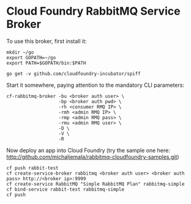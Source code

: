 Cloud Foundry RabbitMQ Service Broker
=====================================

To use this broker, first install it:

```
mkdir ~/go
export GOPATH=~/go
export PATH=$GOPATH/bin:$PATH

go get -v github.com/cloudfoundry-incubator/spiff
```

Start it somewhere, paying attention to the mandatory CLI parameters:

```
cf-rabbitmq-broker -bu <broker auth user> \
                   -bp <broker auth pwd> \
                   -rh <consumer RMQ IP> \
                   -rmh <admin RMQ IP> \
                   -rmp <admin RMQ pass> \
                   -rmu <admin RMQ user> \
                   -D \
                   -V \
                   -R
```

Now deploy an app into Cloud Foundry (try the sample one here: http://github.com/michaljemala/rabbitmq-cloudfoundry-samples.git)

```
cf push rabbit-test
cf create-service-broker rabbitmq <broker auth user> <broker auth pass> http://<broker ip>:9999
cf create-service RabbitMQ "Simple RabbitMQ Plan" rabbitmq-simple
cf bind-service rabbit-test rabbitmq-simple
cf push
```
